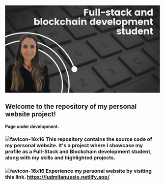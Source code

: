 ![banner](img-home-medium-1.png)

## Welcome to the repository of my personal website project!
####  Page under development.

### ![favicon-16x16](https://github.com/Ludmila-nus/Personal-Website/assets/123734518/29b31e59-1e7e-4cd5-a1a4-f7941a7bc048)  This repository contains the source code of my personal website. It's a project where I showcase my profile as a Full-Stack and Blockchain development student, along with my skills and highlighted projects.

### ![favicon-16x16](https://github.com/Ludmila-nus/Personal-Website/assets/123734518/29b31e59-1e7e-4cd5-a1a4-f7941a7bc048)  Experience my personal website by visiting this link. https://ludmilanussio.netlify.app/

